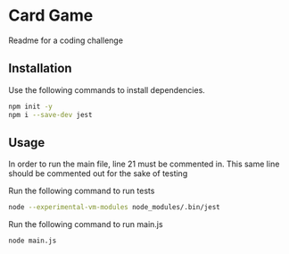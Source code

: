 # Card Game

Readme for a coding challenge

## Installation

Use the following commands to install dependencies.

```bash
npm init -y
npm i --save-dev jest
```

## Usage

In order to run the main file, line 21 must be commented in. This same line should be commented out for the sake of testing

Run the following command to run tests

```bash
node --experimental-vm-modules node_modules/.bin/jest
```

Run the following command to run main.js

```bash
node main.js
```
